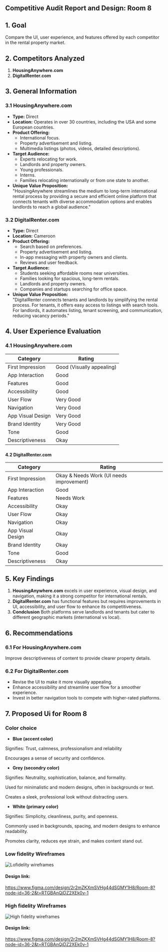 ## **Competitive Audit Report and Design: Room 8**

## **1\. Goal**

Compare the UI, user experience, and features offered by each competitor in the rental property market.

## **2\. Competitors Analyzed**

1. **HousingAnywhere.com**
2. **DigitalRenter.com**

## **3\. General Information**

### **3.1 HousingAnywhere.com**

- **Type:** Direct
- **Location:** Operates in over 30 countries, including the USA and some European countries.
- **Product Offering:**
  - International focus.
  - Property advertisement and listing.
  - Multimedia listings (photos, videos, detailed descriptions).
- **Target Audience:**
  - Experts relocating for work.
  - Landlords and property owners.
  - Young professionals.
  - Interns.
  - Families relocating internationally or from one state to another.
- **Unique Value Proposition:**  
    "HousingAnywhere streamlines the medium to long-term international rental process by providing a secure and efficient online platform that connects tenants with diverse accommodation options and enables landlords to reach a global audience."

### **3.2 DigitalRenter.com**

- **Type:** Direct
- **Location:** Cameroon
- **Product Offering:**
  - Search based on preferences.
  - Property advertisement and listing.
  - In-app messaging with property owners and clients.
  - Reviews and user feedback.
- **Target Audience:**
  - Students seeking affordable rooms near universities.
  - Families looking for spacious, long-term rentals.
  - Landlords and property owners.
  - Companies and startups searching for office space.
- **Unique Value Proposition:**  
    "DigitalRenter connects tenants and landlords by simplifying the rental process. For tenants, it offers easy access to listings with search tools. For landlords, it automates listing, tenant screening, and communication, reducing vacancy periods."

## **4\. User Experience Evaluation**

### **4.1 HousingAnywhere.com**

| **Category** | **Rating** |
| --- | --- |
| First Impression | Good (Visually appealing) |
| App Interaction | Good |
| Features | Good |
| Accessibility | Good |
| User Flow | Very Good |
| Navigation | Very Good |
| App Visual Design | Very Good |
| Brand Identity | Very Good |
| Tone | Good |
| Descriptiveness | Okay |

###

**4.2 DigitalRenter.com**

| **Category** | **Rating** |
| --- | --- |
| First Impression | Okay & Needs Work (UI needs improvement) |
| App Interaction | Good |
| Features | Needs Work |
| Accessibility | Okay |
| User Flow | Okay |
| Navigation | Okay |
| App Visual Design | Okay |
| Brand Identity | Okay |
| Tone | Good |
| Descriptiveness | Okay |

## **5\. Key Findings**

1. **HousingAnywhere.com** excels in user experience, visual design, and navigation, making it a strong competitor for international rentals.
2. **DigitalRenter.com** has functional features but requires improvements in UI, accessibility, and user flow to enhance its competitiveness.
3. **Condclusion** Both platforms serve landlords and tenants but cater to different geographic markets (international vs local).

## **6\. Recommendations**

### **6.1 For HousingAnywhere.com**

Improve descriptiveness of content to provide clearer property details.

### **6.2 For DigitalRenter.com**

- Revise the UI to make it more visually appealing.
- Enhance accessibility and streamline user flow for a smoother experience.
- Invest in better navigation tools to compete with higher-rated platforms.

## **7\. Proposed Ui for Room 8**

### **Color choice**

- **Blue (accent color)**

Signifies: Trust, calmness, professionalism and reliability

Encourages a sense of security and confidence.

- **Grey (secondry color)**

Signifies: Neutrality, sophistication, balance, and formality.

Used for minimalistic and modern designs, often in backgrounds or text.

Creates a sleek, professional look without distracting users.

- **White (primary color)**

Signifies: Simplicity, cleanliness, purity, and openness.

Commonly used in backgrounds, spacing, and modern designs to enhance readability.

Promotes clarity, reduces eye strain, and makes content stand out.

### **Low fidelity Wireframes**

![Lofidelity wireframes](/lofi.png)


#### **Design link:**

<https://www.figma.com/design/2r2mZKXmSVHg44dSGMY1H8/Room-8?node-id=36-2&t=RTGBAnQjDZ2XEk0v-1>


### **High fidelity Wireframes**

![High fidelity wireframes](/hifi.png)

#### **Design link:**

<https://www.figma.com/design/2r2mZKXmSVHg44dSGMY1H8/Room-8?node-id=36-2&t=RTGBAnQjDZ2XEk0v-1>